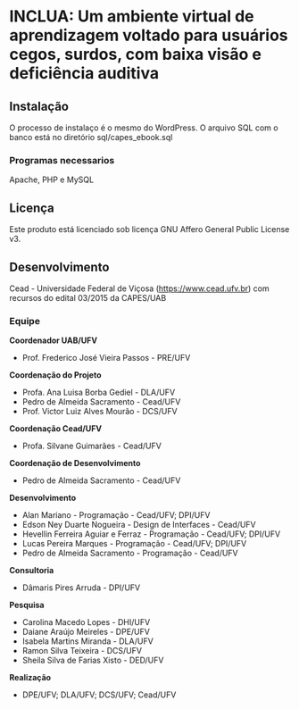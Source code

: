 # INCLUA: Um ambiente virtual de aprendizagem voltado para usuários cegos, surdos, com baixa visão e deficiência auditiva

## Instalação
O processo de instalaço é o mesmo do WordPress. O arquivo SQL com o banco está no diretório sql/capes_ebook.sql

### Programas necessarios
Apache, PHP e MySQL

## Licença
Este produto está licenciado sob licença GNU Affero General Public License v3.

## Desenvolvimento
Cead - Universidade Federal de Viçosa (https://www.cead.ufv.br) com recursos do edital 03/2015 da CAPES/UAB

### Equipe

**Coordenador UAB/UFV**
-  Prof. Frederico José Vieira Passos - PRE/UFV

**Coordenação do Projeto**
-  Profa. Ana Luisa Borba Gediel - DLA/UFV
-  Pedro de Almeida Sacramento - Cead/UFV
-  Prof. Victor Luiz Alves Mourão - DCS/UFV

**Coordenação Cead/UFV**
- Profa. Silvane Guimarães - Cead/UFV

**Coordenação de Desenvolvimento**
- Pedro de Almeida Sacramento - Cead/UFV

**Desenvolvimento**
- Alan Mariano - Programação - Cead/UFV; DPI/UFV
- Edson Ney Duarte Nogueira - Design de Interfaces - Cead/UFV
- Hevellin Ferreira Aguiar e Ferraz - Programação - Cead/UFV; DPI/UFV
- Lucas Pereira Marques - Programação - Cead/UFV; DPI/UFV
- Pedro de Almeida Sacramento - Programação - Cead/UFV

**Consultoria**
- Dâmaris Pires Arruda - DPI/UFV

**Pesquisa**
- Carolina Macedo Lopes - DHI/UFV
- Daiane Araújo Meireles - DPE/UFV
- Isabela Martins Miranda - DLA/UFV
- Ramon Silva Teixeira - DCS/UFV
- Sheila Silva de Farias Xisto - DED/UFV

**Realização**
- DPE/UFV; DLA/UFV; DCS/UFV; Cead/UFV
